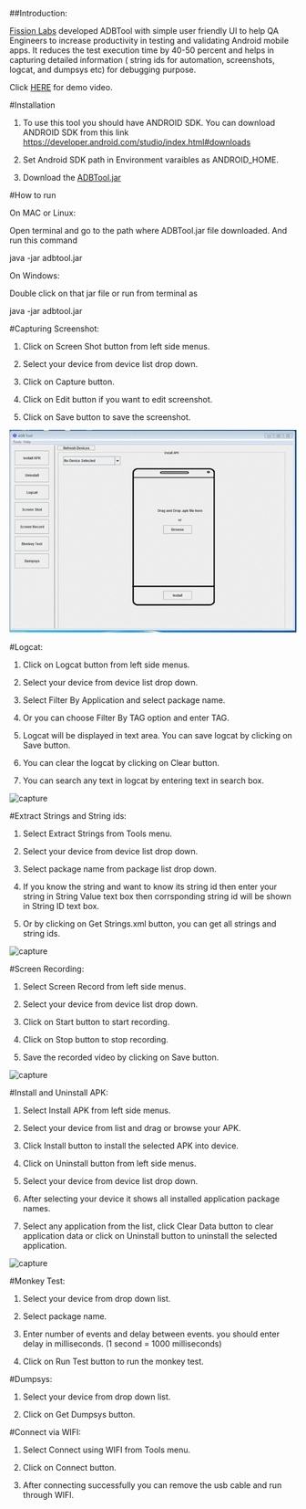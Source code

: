 ##Introduction:

[Fission Labs](http://fissionlabs.com/) developed ADBTool with simple user friendly UI to help QA Engineers to increase productivity in testing and validating Android mobile apps. It reduces the test execution time by 40-50 percent and helps in capturing detailed information ( string ids for automation, screenshots, logcat, and dumpsys etc) for debugging purpose.


Click [HERE](https://www.youtube.com/watch?v=JQja2PydTIA) for demo video.


#Installation

1. To use this tool you should have ANDROID SDK. You can download ANDROID SDK from this link https://developer.android.com/studio/index.html#downloads

2. Set Android SDK path in Environment varaibles as ANDROID_HOME.

3. Download the [ADBTool.jar](https://sourceforge.net/projects/adbtool/)

#How to run

On MAC or Linux:

Open terminal and go to the path where ADBTool.jar file downloaded. And run this command

java -jar adbtool.jar

On Windows:

Double click on that jar file or run from terminal as

java -jar adbtool.jar

#Capturing Screenshot:

1. Click on Screen Shot button from left side menus.

2. Select your device from device list drop down.

3. Click on Capture button.

4. Click on Edit button if you want to edit screenshot.

5. Click on Save button to save the screenshot.

![capture](https://raw.githubusercontent.com/fission-labs/ADBTool/master/docs/Screenshot.gif)

#Logcat:

1. Click on Logcat button from left side menus.

2. Select your device from device list drop down.

3. Select Filter By Application and select package name.

4. Or you can choose Filter By TAG option and enter TAG.

5. Logcat will be displayed in text area. You can save logcat by clicking on Save button.

6. You can clear the logcat by clicking on Clear button.

7. You can search any text in logcat by entering text in search box.

![capture](https://raw.githubusercontent.com/fission-labs/ADBTool/master/docs/Logcat.gif)

#Extract Strings and String ids:

1. Select Extract Strings from Tools menu.

2. Select your device from device list drop down.

3. Select package name from package list drop down.

4. If you know the string and want to know its string id then enter your string in String Value text box then corrsponding string id will be shown in String ID text box.

5. Or by clicking on Get Strings.xml button, you can get all strings and string ids. 

![capture](https://raw.githubusercontent.com/fission-labs/ADBTool/master/docs/extractstrings.gif)

#Screen Recording:

1. Select Screen Record from left side menus.

2. Select your device from device list drop down.

3. Click on Start button to start recording.

4. Click on Stop button to stop recording.

5. Save the recorded video by clicking on Save button.

![capture](https://raw.githubusercontent.com/fission-labs/ADBTool/master/docs/Screenrecord.gif)

#Install and Uninstall APK:

1. Select Install APK from left side menus.

2. Select your device from list and drag or browse your APK.

3. Click Install button to install the selected APK into device.

4. Click on Uninstall button from left side menus.

5. Select your device from device list drop down.

6. After selecting your device it shows all installed application package names.

7. Select any application from the list, click Clear Data button to clear application data or click on Uninstall button to uninstall the selected application.

![capture](https://raw.githubusercontent.com/fission-labs/ADBTool/master/docs/install_uninstall.gif)

#Monkey Test:

1. Select your device from drop down list.

2. Select package name.

3. Enter number of events and delay between events. you should enter delay in milliseconds. (1 second = 1000 milliseconds)

4. Click on Run Test button to run the monkey test.

#Dumpsys:

1. Select your device from drop down list.

2. Click on Get Dumpsys button.

#Connect via WIFI:

1. Select Connect using WIFI from Tools menu.

2. Click on Connect button.

3. After connecting successfully you can remove the usb cable and run through WIFI.





